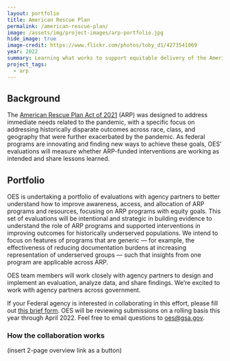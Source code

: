 ```yaml
---
layout: portfolio
title: American Rescue Plan
permalink: /american-rescue-plan/
image: /assets/img/project-images/arp-portfolio.jpg
hide_image: true
image-credit: https://www.flickr.com/photos/toby_d1/4273541069
year: 2022
summary: Learning what works to support equitable delivery of the American Rescue Plan 
project_tags:
  - arp
---
```


## Background
The <a href="https://www.congress.gov/bill/117th-congress/house-bill/1319/text" target="_blank">American Rescue Plan Act of 2021</a> (ARP) was designed to address immediate needs related to the pandemic, with a specific focus on addressing historically disparate outcomes across race, class, and geography that were further exacerbated by the pandemic. As federal programs are innovating and finding new ways to achieve these goals, OES’ evaluations will measure whether ARP-funded interventions are working as intended and share lessons learned. 

## Portfolio
OES is undertaking a portfolio of evaluations with agency partners to better understand how to improve awareness, access, and allocation of ARP programs and resources, focusing on ARP programs with equity goals. This set of evaluations will be intentional and strategic in building evidence to understand the role of ARP programs and supported interventions in improving outcomes for historically underserved populations. We intend to focus on features of programs that are generic — for example, the effectiveness of reducing documentation burdens at increasing representation of underserved groups — such that insights from one program are applicable across ARP.

OES team members will work closely with agency partners to design and implement an evaluation, analyze data, and share findings. We’re excited to work with agency partners across government. 

If your Federal agency is interested in collaborating in this effort, please fill out <a href="https://feedback.gsa.gov/jfe/form/SV_6QpqyiT074oVd7U" target="_blank">this brief form</a>. OES will be reviewing submissions on a rolling basis this year through April 2022. Feel free to email questions to <a href="mailto:oes@gsa.gov?subject=ARP Collaboration">oes@gsa.gov</a>.  

### How the collaboration works
(insert 2-page overview link as a button)

